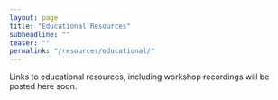 ```yaml
---
layout: page
title: "Educational Resources"
subheadline: "" 
teaser: ""
permalink: "/resources/educational/"
---
```


Links to educational resources, including workshop recordings will be posted here soon.
